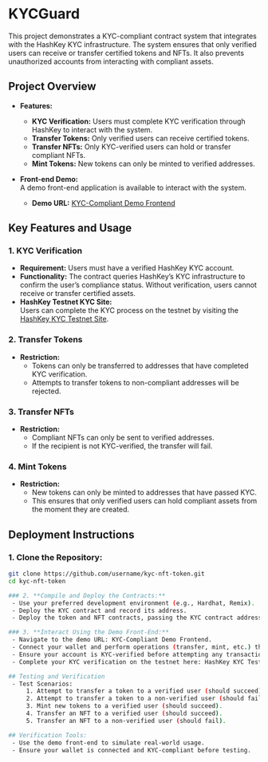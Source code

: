 # KYCGuard

This project demonstrates a KYC-compliant contract system that integrates with the HashKey KYC infrastructure. The system ensures that only verified users can receive or transfer certified tokens and NFTs. It also prevents unauthorized accounts from interacting with compliant assets.

## Project Overview

- **Features:**
  - **KYC Verification:** Users must complete KYC verification through HashKey to interact with the system.
  - **Transfer Tokens:** Only verified users can receive certified tokens.
  - **Transfer NFTs:** Only KYC-verified users can hold or transfer compliant NFTs.
  - **Mint Tokens:** New tokens can only be minted to verified addresses.
  
- **Front-end Demo:**  
  A demo front-end application is available to interact with the system.  
  - **Demo URL:** [KYC-Compliant Demo Frontend](https://delicate-sorbet-6a06cf.netlify.app/)

## Key Features and Usage

### 1. KYC Verification
   - **Requirement:** Users must have a verified HashKey KYC account.  
   - **Functionality:** The contract queries HashKey’s KYC infrastructure to confirm the user’s compliance status. Without verification, users cannot receive or transfer certified assets.  
   - **HashKey Testnet KYC Site:**  
     Users can complete the KYC process on the testnet by visiting the [HashKey KYC Testnet Site](https://kyc-testnet.hunyuankyc.com/).

### 2. Transfer Tokens
   - **Restriction:**  
     - Tokens can only be transferred to addresses that have completed KYC verification.  
     - Attempts to transfer tokens to non-compliant addresses will be rejected.

### 3. Transfer NFTs
   - **Restriction:**  
     - Compliant NFTs can only be sent to verified addresses.  
     - If the recipient is not KYC-verified, the transfer will fail.

### 4. Mint Tokens
   - **Restriction:**  
     - New tokens can only be minted to addresses that have passed KYC.  
     - This ensures that only verified users can hold compliant assets from the moment they are created.

## Deployment Instructions

### 1. **Clone the Repository:**
   ```bash
   git clone https://github.com/username/kyc-nft-token.git
   cd kyc-nft-token

 ### 2. **Compile and Deploy the Contracts:**
    - Use your preferred development environment (e.g., Hardhat, Remix).
    - Deploy the KYC contract and record its address.
    - Deploy the token and NFT contracts, passing the KYC contract address as a parameter.

### 3. **Interact Using the Demo Front-End:**
    - Navigate to the demo URL: KYC-Compliant Demo Frontend.
    - Connect your wallet and perform operations (transfer, mint, etc.) through the UI.
    - Ensure your account is KYC-verified before attempting any transactions.
    - Complete your KYC verification on the testnet here: HashKey KYC Testnet Site.

## Testing and Verification
    - Test Scenarios:
        1. Attempt to transfer a token to a verified user (should succeed).
        2. Attempt to transfer a token to a non-verified user (should fail).
        3. Mint new tokens to a verified user (should succeed).
        4. Transfer an NFT to a verified user (should succeed).
        5. Transfer an NFT to a non-verified user (should fail).

## Verification Tools:
    - Use the demo front-end to simulate real-world usage.
    - Ensure your wallet is connected and KYC-compliant before testing.